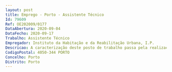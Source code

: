 ```yaml
--- 
layout: post
title: Emprego - Porto - Assistente Técnico
Id: 79609
Ref: OE202009/0177
DataAbertura: 2020-09-04
DataFecho: 2020-09-17
Trabalho: Assistente Técnico
Empregador: Instituto da Habitação e da Reabilitação Urbana, I.P.
Descricao: A caracterização deste posto de trabalho passa pela realização das seguintes atividades •	Acompanhamento operacional de obras •	Proceder à identificação dos trabalhos a executar para a reabilitação dos fogos devolutos •	Deteção de situações de ocupação ilegal do parque edificado •	Verificação de reclamações •	Elaboração de relatórios de vistoria, com justificação de reparações e orçamentação estimada 
CodigoPostal: 4050-344 PORTO 
Concelho: Porto
Distrito: Porto
--- 
```

